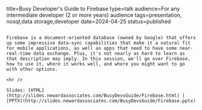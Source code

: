 title=Busy Developer's Guide to Firebase
type=talk
audience=For any intermediate developer (2 or more years) audience
tags=presentation, nosql,data storage,developer
date=2024-04-25
status=published
~~~~~~

Firebase is a document-oriented database (owned by Google) that offers up some impressive data-sync capabilities that make it a natural fit for mobile applications, as well as apps that need to have some near-real-time data exchange. Plus, it's not nearly as hard to learn as that description may imply. In this session, we'll go over Firebase, how to use it, where it works well, and where you might want to go with other options.
    
<hr />

Slides: [HTML](http://slides.newardassociates.com/BusyDevsGuide/Firebase.html) | [PPTX](http://slides.newardassociates.com/BusyDevsGuide/Firebase.pptx)
